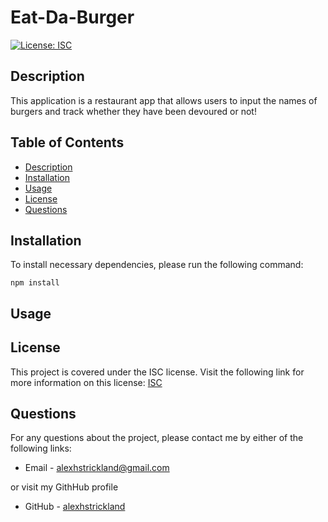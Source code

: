 # Eat-Da-Burger

  [![License: ISC](https://img.shields.io/badge/License-ISC-blue.svg)](https://opensource.org/licenses/ISC)

  ## Description
  This application is a restaurant app that allows users to input the names of burgers and track whether they have been devoured or not!

  ## Table of Contents

  * [Description](#Description)
  * [Installation](#Installation)
  * [Usage](#Usage)
  * [License](#License)
  * [Questions](#Questions)


  ## Installation

  To install necessary dependencies, please run the following command:
  ```
  npm install
  ```

  ## Usage
  

  ## License
  This project is covered under the ISC license. Visit the following link for more information on this license: [ISC](https://opensource.org/licenses/ISC)

  ## Questions
  For any questions about the project, please contact me by either of the following links:
  
  * Email - alexhstrickland@gmail.com 
  
  or visit my GithHub profile
  
  * GitHub - [alexhstrickland](https://github.com/alexhstrickland)

